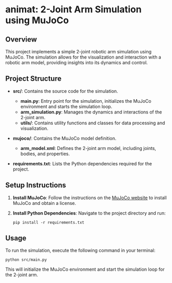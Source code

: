 # animat: 2-Joint Arm Simulation using MuJoCo

## Overview
This project implements a simple 2-joint robotic arm simulation using MuJoCo. The simulation allows for the visualization and interaction with a robotic arm model, providing insights into its dynamics and control.

## Project Structure
- **src/**: Contains the source code for the simulation.
  - **main.py**: Entry point for the simulation, initializes the MuJoCo environment and starts the simulation loop.
  - **arm_simulation.py**: Manages the dynamics and interactions of the 2-joint arm.
  - **utils/**: Contains utility functions and classes for data processing and visualization.
  
- **mujoco/**: Contains the MuJoCo model definition.
  - **arm_model.xml**: Defines the 2-joint arm model, including joints, bodies, and properties.

- **requirements.txt**: Lists the Python dependencies required for the project.

## Setup Instructions
1. **Install MuJoCo**: Follow the instructions on the [MuJoCo website](https://www.roboti.us/index.html) to install MuJoCo and obtain a license.

2. **Install Python Dependencies**: Navigate to the project directory and run:
   ```
   pip install -r requirements.txt
   ```

## Usage
To run the simulation, execute the following command in your terminal:
```
python src/main.py
```

This will initialize the MuJoCo environment and start the simulation loop for the 2-joint arm.
